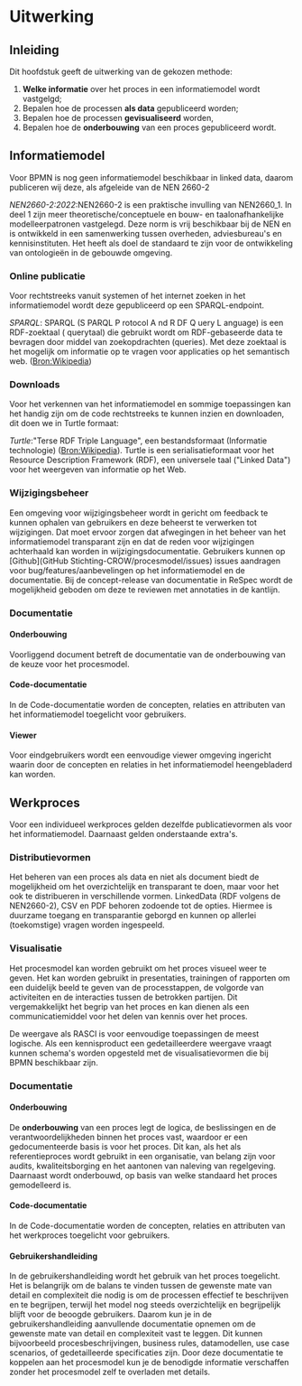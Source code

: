 # Uitwerking

## Inleiding
Dit hoofdstuk geeft de uitwerking van de gekozen methode:

<ol>
<li> <b>Welke informatie</b> over het proces in een informatiemodel wordt vastgelgd;
<li>Bepalen hoe de processen <b>als data</b> gepubliceerd worden;
<li> Bepalen hoe de processen <b>gevisualiseerd</b> worden,
<li> Bepalen hoe de <b>onderbouwing</b> van een proces gepubliceerd wordt.</ol>


## Informatiemodel
Voor BPMN is nog geen informatiemodel beschikbaar in linked data, daarom publiceren wij deze, als afgeleide van de NEN 2660-2

<dfn data-lt="NEN2660-2:2022">NEN2660-2:2022</dfn>:NEN2660-2 is een praktische invulling van NEN2660_1. In deel 1 zijn meer theoretische/conceptuele en bouw- en taalonafhankelijke modelleerpatronen vastgelegd. Deze norm is vrij beschikbaar bij de NEN en is ontwikkeld in een samenwerking tussen overheden, adviesbureau's en kennisinstituten. Het heeft als doel de standaard te zijn voor de ontwikkeling van ontologieën in de gebouwde omgeving.</p>

### Online publicatie
Voor rechtstreeks vanuit systemen of het internet zoeken in het informatiemodel wordt deze gepubliceerd op een SPARQL-endpoint.

<p><dfn data-lt="SPARQL">SPARQL</dfn>: SPARQL (S PARQL P rotocol A nd R DF Q uery L anguage) is een RDF-zoektaal ( querytaal) die gebruikt wordt om RDF-gebaseerde data te bevragen door middel van zoekopdrachten (queries). Met deze zoektaal is het mogelijk om informatie op te vragen voor applicaties op het semantisch web. (<a href="https://nl.wikipedia.org/wiki/SPARQL">Bron:Wikipedia</a>) </p>

### Downloads
Voor het verkennen van het informatiemodel en sommige toepassingen kan het handig zijn om de code rechtstreeks te kunnen inzien en downloaden, dit doen we in Turtle formaat:

<p><dfn data-lt="Turtle">Turtle</dfn>:"Terse RDF Triple Language", een bestandsformaat (Informatie technologie) (<a href="https://nl.wikipedia.org/wiki/Turtle_(syntaxis)">Bron:Wikipedia</a>). Turtle is een serialisatieformaat voor het Resource Description Framework (RDF), een universele taal ("Linked Data") voor het weergeven van informatie op het Web.

### Wijzigingsbeheer
Een omgeving voor wijzigingsbeheer wordt in gericht om feedback te kunnen ophalen van gebruikers en deze beheerst te verwerken tot wijzigingen. Dat moet ervoor zorgen dat afwegingen in het beheer van het informatiemodel transparant zijn en dat de reden voor wijzigingen achterhaald kan worden in wijzigingsdocumentatie. Gebruikers kunnen op [Github](GitHub Stichting-CROW/procesmodel/issues) issues aandragen voor bug/features/aanbevelingen op het informatiemodel en de documentatie. Bij de concept-release van documentatie in ReSpec wordt de mogelijkheid geboden om deze te reviewen met annotaties in de kantlijn.

### Documentatie

#### Onderbouwing
Voorliggend document betreft de documentatie van de onderbouwing van de keuze voor het procesmodel.

#### Code-documentatie
In de Code-documentatie worden de concepten, relaties en attributen van het informatiemodel toegelicht voor gebruikers. 

#### Viewer 
Voor eindgebruikers wordt een eenvoudige viewer omgeving ingericht waarin door de concepten en relaties in het informatiemodel heengebladerd kan worden.


## Werkproces
Voor een individueel werkproces gelden dezelfde publicatievormen als voor het informatiemodel. Daarnaast gelden onderstaande extra's.

### Distributievormen
Het beheren van een proces als data en niet als document biedt de mogelijkheid om het overzichtelijk en transparant te doen, maar voor het ook te distribueren in verschillende vormen. LinkedData (RDF volgens de NEN2660-2), CSV en PDF behoren zodoende tot de opties. Hiermee is duurzame toegang en transparantie geborgd en kunnen op allerlei (toekomstige) vragen worden ingespeeld. 

### Visualisatie

Het procesmodel kan worden gebruikt om het proces visueel weer te geven. Het kan worden gebruikt in presentaties, trainingen of rapporten om een duidelijk beeld te geven van de processtappen, de volgorde van activiteiten en de interacties tussen de betrokken partijen. Dit vergemakkelijkt het begrip van het proces en kan dienen als een communicatiemiddel voor het delen van kennis over het proces.

De weergave als RASCI is voor eenvoudige toepassingen de meest logische. 
Als een kennisproduct een gedetailleerdere weergave vraagt kunnen schema's worden opgesteld met de visualisatievormen die bij BPMN beschikbaar zijn. 


### Documentatie

#### Onderbouwing
De <b>onderbouwing</b> van een proces legt de logica, de beslissingen en de verantwoordelijkheden binnen het proces vast, waardoor er een gedocumenteerde basis is voor het proces. Dit kan, als het als referentieproces wordt gebruikt in een organisatie, van belang zijn voor audits, kwaliteitsborging en het aantonen van naleving van regelgeving. Daarnaast wordt onderbouwd, op basis van welke standaard het proces gemodelleerd is. 

#### Code-documentatie
In de Code-documentatie worden de concepten, relaties en attributen van het werkproces toegelicht voor gebruikers. 

#### Gebruikershandleiding
In de gebruikershandleiding wordt het gebruik van het proces toegelicht. Het is belangrijk om de balans te vinden tussen de gewenste mate van detail en complexiteit die nodig is om de processen effectief te beschrijven en te begrijpen, terwijl het model nog steeds overzichtelijk en begrijpelijk blijft voor de beoogde gebruikers. Daarom kun je in de gebruikershandleiding aanvullende documentatie opnemen om de gewenste mate van detail en complexiteit vast te leggen. Dit kunnen bijvoorbeeld procesbeschrijvingen, business rules, datamodellen, use case scenarios, of gedetailleerde specificaties zijn. Door deze documentatie te koppelen aan het procesmodel kun je de benodigde informatie verschaffen zonder het procesmodel zelf te overladen met details.